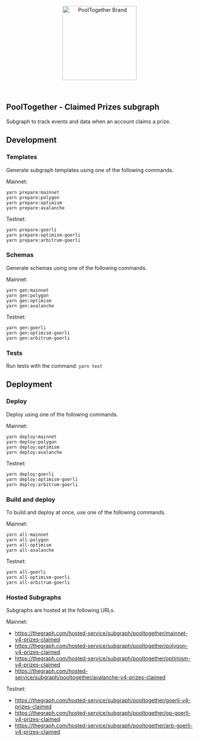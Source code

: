 <p align="center">
  <a href="https://github.com/pooltogether/pooltogether--brand-assets">
    <img src="https://github.com/pooltogether/pooltogether--brand-assets/blob/977e03604c49c63314450b5d432fe57d34747c66/logo/pooltogether-logo--purple-gradient.png?raw=true" alt="PoolTogether Brand" style="max-width:100%;" width="200">
  </a>
</p>

<br />

## PoolTogether - Claimed Prizes subgraph

Subgraph to track events and data when an account claims a prize.

## Development

### Templates

Generate subgraph templates using one of the following commands.

Mainnet:
```
yarn prepare:mainnet
yarn prepare:polygon
yarn prepare:optimism
yarn prepare:avalanche
```

Testnet:
```
yarn prepare:goerli
yarn prepare:optimism-goerli
yarn prepare:arbitrum-goerli
```

### Schemas

Generate schemas using one of the following commands.

Mainnet:
```
yarn gen:mainnet
yarn gen:polygon
yarn gen:optimism
yarn gen:avalanche
```

Testnet:
```
yarn gen:goerli
yarn gen:optimism-goerli
yarn gen:arbitrum-goerli
```

### Tests

Run tests with the command: `yarn test`

## Deployment

### Deploy

Deploy using one of the following commands.

Mainnet:
```
yarn deploy:mainnet
yarn deploy:polygon
yarn deploy:optimism
yarn deploy:avalanche
```

Testnet:
```
yarn deploy:goerli
yarn deploy:optimism-goerli
yarn deploy:arbitrum-goerli
```

### Build and deploy

To build and deploy at once, use one of the following commands.

Mainnet:
```
yarn all-mainnet
yarn all-polygon
yarn all-optimism
yarn all-avalanche
```

Testnet:
```
yarn all-goerli
yarn all-optimism-goerli
yarn all-arbitrum-goerli
```

### Hosted Subgraphs

Subgraphs are hosted at the following URLs.

Mainnet:
- https://thegraph.com/hosted-service/subgraph/pooltogether/mainnet-v4-prizes-claimed
- https://thegraph.com/hosted-service/subgraph/pooltogether/polygon-v4-prizes-claimed
- https://thegraph.com/hosted-service/subgraph/pooltogether/optimism-v4-prizes-claimed
- https://thegraph.com/hosted-service/subgraph/pooltogether/avalanche-v4-prizes-claimed

Testnet:
- https://thegraph.com/hosted-service/subgraph/pooltogether/goerli-v4-prizes-claimed
- https://thegraph.com/hosted-service/subgraph/pooltogether/op-goerli-v4-prizes-claimed
- https://thegraph.com/hosted-service/subgraph/pooltogether/arb-goerli-v4-prizes-claimed
